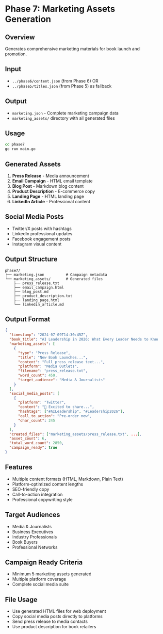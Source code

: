 # Phase 7: Marketing Assets Generation

## Overview
Generates comprehensive marketing materials for book launch and promotion.

## Input
- `../phase6/content.json` (from Phase 6) OR
- `../phase5/titles.json` (from Phase 5) as fallback

## Output
- `marketing.json` - Complete marketing campaign data
- `marketing_assets/` directory with all generated files

## Usage
```bash
cd phase7
go run main.go
```

## Generated Assets
1. **Press Release** - Media announcement
2. **Email Campaign** - HTML email template
3. **Blog Post** - Markdown blog content
4. **Product Description** - E-commerce copy
5. **Landing Page** - HTML landing page
6. **LinkedIn Article** - Professional content

## Social Media Posts
- Twitter/X posts with hashtags
- LinkedIn professional updates
- Facebook engagement posts  
- Instagram visual content

## Output Structure
```
phase7/
├── marketing.json          # Campaign metadata
└── marketing_assets/       # Generated files
    ├── press_release.txt
    ├── email_campaign.html
    ├── blog_post.md
    ├── product_description.txt
    ├── landing_page.html
    └── linkedin_article.md
```

## Output Format
```json
{
  "timestamp": "2024-07-09T14:30:45Z",
  "book_title": "AI Leadership in 2026: What Every Leader Needs to Know",
  "marketing_assets": [
    {
      "type": "Press Release",
      "title": "New Book Launches...",
      "content": "Full press release text...",
      "platform": "Media Outlets",
      "filename": "press_release.txt",
      "word_count": 450,
      "target_audience": "Media & Journalists"
    }
  ],
  "social_media_posts": [
    {
      "platform": "Twitter",
      "content": "🚀 Excited to share...",
      "hashtags": ["#AILeadership", "#Leadership2026"],
      "call_to_action": "Pre-order now",
      "char_count": 245
    }
  ],
  "created_files": ["marketing_assets/press_release.txt", ...],
  "asset_count": 6,
  "total_word_count": 2850,
  "campaign_ready": true
}
```

## Features
- Multiple content formats (HTML, Markdown, Plain Text)
- Platform-optimized content lengths
- SEO-friendly copy
- Call-to-action integration
- Professional copywriting style

## Target Audiences
- Media & Journalists
- Business Executives  
- Industry Professionals
- Book Buyers
- Professional Networks

## Campaign Ready Criteria
- Minimum 5 marketing assets generated
- Multiple platform coverage
- Complete social media suite

## File Usage
- Use generated HTML files for web deployment
- Copy social media posts directly to platforms
- Send press release to media contacts
- Use product description for book retailers
